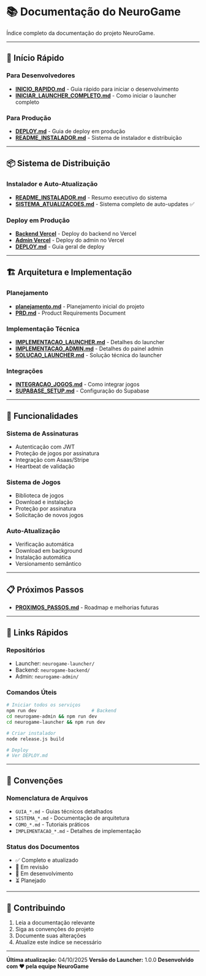 # 📚 Documentação do NeuroGame

Índice completo da documentação do projeto NeuroGame.

---

## 🚀 Início Rápido

### Para Desenvolvedores
- **[INICIO_RAPIDO.md](INICIO_RAPIDO.md)** - Guia rápido para iniciar o desenvolvimento
- **[INICIAR_LAUNCHER_COMPLETO.md](INICIAR_LAUNCHER_COMPLETO.md)** - Como iniciar o launcher completo

### Para Produção
- **[DEPLOY.md](DEPLOY.md)** - Guia de deploy em produção
- **[README_INSTALADOR.md](README_INSTALADOR.md)** - Sistema de instalador e distribuição

---

## 📦 Sistema de Distribuição

### Instalador e Auto-Atualização
- **[README_INSTALADOR.md](README_INSTALADOR.md)** - Resumo executivo do sistema
- **[SISTEMA_ATUALIZACOES.md](SISTEMA_ATUALIZACOES.md)** - Sistema completo de auto-updates ✅

### Deploy em Produção
- **[Backend Vercel](../neurogame-backend/DEPLOY_VERCEL.md)** - Deploy do backend no Vercel
- **[Admin Vercel](../neurogame-admin/DEPLOY_VERCEL.md)** - Deploy do admin no Vercel
- **[DEPLOY.md](DEPLOY.md)** - Guia geral de deploy

---

## 🏗️ Arquitetura e Implementação

### Planejamento
- **[planejamento.md](planejamento.md)** - Planejamento inicial do projeto
- **[PRD.md](PRD.md)** - Product Requirements Document

### Implementação Técnica
- **[IMPLEMENTACAO_LAUNCHER.md](IMPLEMENTACAO_LAUNCHER.md)** - Detalhes do launcher
- **[IMPLEMENTACAO_ADMIN.md](IMPLEMENTACAO_ADMIN.md)** - Detalhes do painel admin
- **[SOLUCAO_LAUNCHER.md](SOLUCAO_LAUNCHER.md)** - Solução técnica do launcher

### Integrações
- **[INTEGRACAO_JOGOS.md](INTEGRACAO_JOGOS.md)** - Como integrar jogos
- **[SUPABASE_SETUP.md](SUPABASE_SETUP.md)** - Configuração do Supabase

---

## 🎯 Funcionalidades

### Sistema de Assinaturas
- Autenticação com JWT
- Proteção de jogos por assinatura
- Integração com Asaas/Stripe
- Heartbeat de validação

### Sistema de Jogos
- Biblioteca de jogos
- Download e instalação
- Proteção por assinatura
- Solicitação de novos jogos

### Auto-Atualização
- Verificação automática
- Download em background
- Instalação automática
- Versionamento semântico

---

## 📋 Próximos Passos

- **[PROXIMOS_PASSOS.md](PROXIMOS_PASSOS.md)** - Roadmap e melhorias futuras

---

## 🔗 Links Rápidos

### Repositórios
- Launcher: `neurogame-launcher/`
- Backend: `neurogame-backend/`
- Admin: `neurogame-admin/`

### Comandos Úteis

```bash
# Iniciar todos os serviços
npm run dev                    # Backend
cd neurogame-admin && npm run dev
cd neurogame-launcher && npm run dev

# Criar instalador
node release.js build

# Deploy
# Ver DEPLOY.md
```

---

## 📝 Convenções

### Nomenclatura de Arquivos
- `GUIA_*.md` - Guias técnicos detalhados
- `SISTEMA_*.md` - Documentação de arquitetura
- `COMO_*.md` - Tutoriais práticos
- `IMPLEMENTACAO_*.md` - Detalhes de implementação

### Status dos Documentos
- ✅ Completo e atualizado
- 🔄 Em revisão
- 📝 Em desenvolvimento
- ⏳ Planejado

---

## 🤝 Contribuindo

1. Leia a documentação relevante
2. Siga as convenções do projeto
3. Documente suas alterações
4. Atualize este índice se necessário

---

**Última atualização:** 04/10/2025
**Versão do Launcher:** 1.0.0
**Desenvolvido com ❤️ pela equipe NeuroGame**
